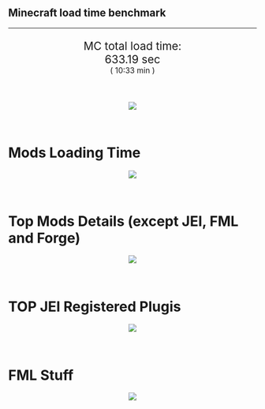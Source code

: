 ## Minecraft load time benchmark


---

<p align="center" style="font-size:160%;">
MC total load time:<br>
633.19 sec
<br>
<sup><sub>(
10:33 min
)</sub></sup>
</p>

<br>


<p align="center">
<img src="https://quickchart.io/chart?w=400&h=30&c={
  type: 'horizontalBar',
  data: {
    datasets: [
      {label:      'MODS:', data: [374.51]},
      {label: 'FML stuff:', data: [258.69]}
    ]
  },
  options: {
    scales: {
      xAxes: [{display: false,stacked: true}],
      yAxes: [{display: false,stacked: true}],
    },
    elements: {rectangle: {borderWidth: 2}},
    legend: {display: false,},
    plugins: {datalabels: {color: 'white',formatter: (value, context) =>
      [context.dataset.label, value].join(' ')
    }}
  }
}"/>
</p>

<br>

# Mods Loading Time
<p align="center">
<img src="https://quickchart.io/chart?w=400&h=300&c={
  type: 'outlabeledPie',
  options: {
    cutoutPercentage: 25,
    plugins: {
      legend: !1,
      outlabels: {
        stretch: 5,
        padding: 1,
        text: (v,i)=>[
          v.labels[v.dataIndex],' ',
          (v.percent*1000|0)/10,
          String.fromCharCode(37)].join('')
      }
    }
  },
  data: {...
`
436e17  31.06s Had Enough Items;
3C6315  18.97s Had Enough Items (Plugins);
813e81  14.02s OpenComputers;
516fa8  13.15s Ender IO;
5161a8   2.23s CraftTweaker2;
495797  10.90s CraftTweaker2 (Script Loading);
a651a8  10.64s IndustrialCraft 2;
8f3087   9.64s Forge Mod Loader;
8f304e   8.57s Astral Sorcery;
cd922c   7.69s NuclearCraft;
8c2ccd   6.91s Immersive Engineering;
6e175e   6.48s Recurrent Complex;
213664   5.97s Forestry;
538f30   5.36s Animania;
a86e51   5.13s Extra Utilities 2;
308f53   4.95s Village Names;
436e17   4.81s Integrated Dynamics;
308f7e   4.60s Quark: RotN Edition;
8f4d30   4.51s Open Terrain Generator;
ba3eb8   4.50s Cyclic;
649e21   4.19s OpenBlocks;
3e68ba   4.06s AE2 Unofficial Extended Life;
444444 113.93s 57 Other mods;
333333  65.87s 186 'Fast' mods (load 1.0s - 0.1s);
222222   6.37s 181 'Instant' mods (load %3C 0.1s)
`
    .split(';').reduce((a, l) => {
      l.match(/(\w{6}) *(\d*\.\d*)s (.*)/)
      .slice(1).map((a, i) => [[String.fromCharCode(35),a].join(''), parseFloat(a), a][i])
      .forEach((s, i) => 
        [a.datasets[0].backgroundColor, a.datasets[0].data, a.labels][i].push(s)
      );
      return a
    }, {
      labels: [],
      datasets: [{
        backgroundColor: [],
        data: [],
        borderColor: 'rgba(22,22,22,0.3)',
        borderWidth: 1
      }]
    })
  }
}"/>
</p>

<br>

# Top Mods Details (except JEI, FML and Forge)
<p align="center">
<img src="https://quickchart.io/chart?w=400&h=450&c={
  options: {
    scales: {
      xAxes: [{stacked: true}],
      yAxes: [{stacked: true}],
    },
    plugins: {
      datalabels: {
        anchor: 'end',
        align: 'top',
        color: 'white',
        backgroundColor: 'rgba(46, 140, 171, 0.6)',
        borderColor: 'rgba(41, 168, 194, 1.0)',
        borderWidth: 0.5,
        borderRadius: 3,
        padding: 0,
        font: {size:10},
        formatter: (v,ctx) => 
          ctx.datasetIndex!=ctx.chart.data.datasets.length-1 ? null
            : [((ctx.chart.data.datasets.reduce((a,b)=>a- -b.data[ctx.dataIndex],0)*10)|0)/10,'s'].join('')
      },
      colorschemes: {
        scheme: 'office.Damask6'
      }
    }
  },
  type: 'bar',
  data: {...(() => {
    let a = { labels: [], datasets: [] };
`
1: Construction;
2: Loading Resources;
3: PreInitialization;
4: Initialization;
5: InterModComms$IMC;
6: PostInitialization;
7: LoadComplete;
8: ModIdMapping
`
    .split(';')
      .map(l => l.match(/\d: (.*)/).slice(1))
      .forEach(([name]) => a.datasets.push({ label: name, data: [] }));
`
                          1      2      3      4      5      6      7      8  ;
OpenComputers         |  0.30|  0.02|  9.56|  3.90|  0.24|  0.00|  0.00|  0.00;
Ender IO              |  1.74|  0.01|  5.10|  0.61|  4.28|  0.19|  0.00|  1.22;
CraftTweaker2         |  0.75|  0.00|  6.06|  0.01|  0.00|  6.30|  0.02|  0.00;
IndustrialCraft 2     |  0.81|  0.02|  8.27|  0.99|  0.00|  0.56|  0.00|  0.00;
Astral Sorcery        |  0.27|  0.01|  5.84|  1.89|  0.00|  0.56|  0.00|  0.00;
NuclearCraft          |  0.62|  0.01|  5.55|  0.51|  0.00|  0.90|  0.00|  0.11;
Immersive Engineering |  0.93|  0.01|  1.59|  1.48|  0.00|  2.90|  0.00|  0.00;
Recurrent Complex     |  0.40|  0.01|  0.82|  1.35|  0.00|  3.90|  0.00|  0.00;
Forestry              |  0.44|  0.01|  4.08|  1.15|  0.00|  0.29|  0.00|  0.00;
Animania              |  0.36|  0.00|  4.27|  0.12|  0.00|  0.61|  0.00|  0.00;
Extra Utilities 2     |  0.13|  0.00|  4.58|  0.08|  0.00|  0.35|  0.00|  0.00;
Village Names         |  0.20|  0.00|  4.53|  0.22|  0.00|  0.00|  0.00|  0.00
`
    .split(';').slice(1)
      .map(l => l.split('|').map(s => s.trim()))
      .forEach(([name, ...arr], i) => {
        a.labels.push(name);
        arr.forEach((v, j) => a.datasets[j].data[i] = v)
      }); return a
  })()}
}"/>
</p>

<br>

# TOP JEI Registered Plugis
<p align="center">
<img src="https://quickchart.io/chart?w=700&c={
  options: {
    elements: { rectangle: { borderWidth: 1 } },
    legend: false
  },
  type: 'horizontalBar',
    data: {...(() => {
      let a = {
        labels: [], datasets: [{
          backgroundColor: 'rgba(0, 99, 132, 0.5)',
          borderColor: 'rgb(0, 99, 132)',
          data: []
        }]
      };
`
  3.06: cofh.thermalexpansion.plugins.jei.JEIPluginTE;
  1.51: com.github.sokyranthedragon.mia.integrations.jer.JeiJerIntegration$1;
  1.46: jeresources.jei.JEIConfig;
  1.23: com.rwtema.extrautils2.crafting.jei.XUJEIPlugin;
  1.05: mezz.jei.plugins.vanilla.VanillaPlugin;
  0.98: crazypants.enderio.machines.integration.jei.MachinesPlugin;
  0.88: ic2.jeiIntegration.SubModule;
  0.65: nc.integration.jei.NCJEI;
  0.64: com.buuz135.thaumicjei.ThaumcraftJEIPlugin;
  0.63: knightminer.tcomplement.plugin.jei.JEIPlugin;
  0.59: com.buuz135.industrial.jei.JEICustomPlugin;
  0.56: crazypants.enderio.base.integration.jei.JeiPlugin;
  0.44: zmaster587.advancedRocketry.integration.jei.ARPlugin;
  0.27: ninjabrain.gendustryjei.GendustryJEIPlugin;
  0.26: net.bdew.jeibees.BeesJEIPlugin;
  4.77: Other 127 Plugins
`
        .split(';')
        .map(l => l.split(':'))
        .forEach(([time, name]) => {
          a.labels.push(name);
          a.datasets[0].data.push(time)
        })
        ; return a
    })()
  }
}"/>
</p>

<br>

# FML Stuff
<p align="center">
<img src="https://quickchart.io/chart?w=500&h=400&c={
  options: {
    rotation: Math.PI,
    cutoutPercentage: 55,
    plugins: {
      legend: !1,
      outlabels: {
        stretch: 5,
        padding: 1,
        text: (v)=>v.labels
      },
      doughnutlabel: {
        labels: [
          {
            text: 'FML stuff:',
            color: 'rgba(128, 128, 128, 0.5)',
            font: {size: 18}
          },
          {
            text: [258.69,'s'].join(''),
            color: 'rgba(128, 128, 128, 1)',
            font: {size: 22}
          }
        ]
      },
    }
  },
  type: 'outlabeledPie',
  data: {...(() => {
    let a = {
      labels: [],
      datasets: [{
        backgroundColor: [],
        data: [],
        borderColor: 'rgba(22,22,22,0.3)',
        borderWidth: 2
      }]
    };
`
993A00   2.27s Loading sounds;
994400   2.36s Loading Resource - SoundHandler;
994F00  54.35s ModelLoader: blocks;
995900  15.38s ModelLoader: items;
996300  12.59s ModelLoader: baking;
996D00   2.43s Applying remove recipe actions;
997700   0.19s Applying remove furnace recipe actions;
998200   1.22s Indexing ingredients;
998C00  10.45s Indexing ingredients;
444444 157.44s Other
`
    .split(';')
      .map(l => l.match(/(\w{6}) *(\d*\.\d*)s (.*)/))
      .forEach(([, col, time, name]) => {
        a.labels.push([name, ' ', time, 's'].join(''));
        a.datasets[0].data.push(parseFloat(time));
        a.datasets[0].backgroundColor.push([String.fromCharCode(35), col].join(''))
      })
      ; return a
  })()}
}"/>
</p>

<br>

